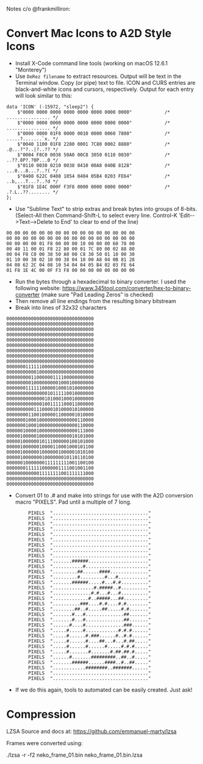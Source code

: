 Notes c/o @frankmilliron:


# Convert Mac Icons to A2D Style Icons


* Install X-Code command line tools (working on macOS 12.6.1 "Monterey")
* Use `DeRez filename` to extract resources. Output will be text in the Terminal window. Copy (or pipe) text to file. ICON and CURS entries are black-and-white icons and cursors, respectively. Output for each entry will look similar to this:

```
data 'ICON' (-15972, "sleep2") {
    $"0000 0000 0000 0000 0000 0000 0000 0000"            /* ................ */
    $"0000 0000 0000 0000 0000 0000 0000 0000"            /* ................ */
    $"0000 0000 01F8 0000 0010 0000 0060 7800"            /* .....?.......`x. */
    $"0040 1100 01F8 2280 0001 7C80 0002 8880"            /* .@...?"?..|?..?? */
    $"0004 F8C0 0038 50A0 00C8 3050 0110 0030"            /* ..??.8P?.?0P...0 */
    $"0110 0030 0210 0038 0410 00A8 040B 8128"            /* ...0...8...?..?( */
    $"0408 622C 0408 1054 0404 05B4 0203 FE64"            /* ..b,...T...?..?d */
    $"01F8 1E4C 000F F3F8 0000 0000 0000 0000"            /* .?.L..??........ */
};
```

* Use "Sublime Text" to strip extras and break bytes into groups of 8-bits. (Select-All then Command-Shift-L to select every line. Control-K 'Edit-->Text-->Delete to End' to clear to end of the line)

```
00 00 00 00 00 00 00 00 00 00 00 00 00 00 00 00
00 00 00 00 00 00 00 00 00 00 00 00 00 00 00 00
00 00 00 00 01 F8 00 00 00 10 00 00 00 60 78 00
00 40 11 00 01 F8 22 80 00 01 7C 80 00 02 88 80
00 04 F8 C0 00 38 50 A0 00 C8 30 50 01 10 00 30
01 10 00 30 02 10 00 38 04 10 00 A8 04 0B 81 28
04 08 62 2C 04 08 10 54 04 04 05 B4 02 03 FE 64
01 F8 1E 4C 00 0F F3 F8 00 00 00 00 00 00 00 00
```

* Run the bytes through a hexadecimal to binary converter. I used the following website:
https://www.345tool.com/converter/hex-to-binary-converter (make sure "Pad Leading Zeros" is checked)
* Then remove all line endings from the resulting binary bitstream
* Break into lines of 32x32 characters

```
00000000000000000000000000000000
00000000000000000000000000000000
00000000000000000000000000000000
00000000000000000000000000000000
00000000000000000000000000000000
00000000000000000000000000000000
00000000000000000000000000000000
00000000000000000000000000000000
00000000000000000000000000000000
00000001111110000000000000000000
00000000000100000000000000000000
00000000011000000111100000000000
00000000010000000001000100000000
00000001111110000010001010000000
00000000000000010111110010000000
00000000000000101000100010000000
00000000000001001111100011000000
00000000001110000101000010100000
00000000110010000011000001010000
00000001000100000000000000110000
00000001000100000000000000110000
00000010000100000000000000111000
00000100000100000000000010101000
00000100000010111000000100101000
00000100000010000110001000101100
00000100000010000001000001010100
00000100000001000000010110110100
00000010000000111111111001100100
00000001111110000001111001001100
00000000000011111111001111111000
00000000000000000000000000000000
00000000000000000000000000000000
```

* Convert 01 to .# and make into strings for use with the A2D conversion macro "PIXELS". Pad until a multiple of 7 long.

```
        PIXELS  "..................................."
        PIXELS  "..................................."
        PIXELS  "..................................."
        PIXELS  "..................................."
        PIXELS  "..................................."
        PIXELS  "..................................."
        PIXELS  "..................................."
        PIXELS  "..................................."
        PIXELS  "..................................."
        PIXELS  ".......######......................"
        PIXELS  "...........#......................."
        PIXELS  ".........##......####.............."
        PIXELS  ".........#.........#...#..........."
        PIXELS  ".......######.....#...#.#.........."
        PIXELS  "...............#.#####..#.........."
        PIXELS  "..............#.#...#...#.........."
        PIXELS  ".............#..#####...##........."
        PIXELS  "..........###....#.#....#.#........"
        PIXELS  "........##..#.....##.....#.#......."
        PIXELS  ".......#...#..............##......."
        PIXELS  ".......#...#..............##......."
        PIXELS  "......#....#..............###......"
        PIXELS  ".....#.....#............#.#.#......"
        PIXELS  ".....#......#.###......#..#.#......"
        PIXELS  ".....#......#....##...#...#.##....."
        PIXELS  ".....#......#......#.....#.#.#....."
        PIXELS  ".....#.......#.......#.##.##.#....."
        PIXELS  "......#.......#########..##..#....."
        PIXELS  ".......######......####..#..##....."
        PIXELS  "............########..#######......"
        PIXELS  "..................................."
        PIXELS  "..................................."
```

* If we do this again, tools to automated can be easily created. Just ask!

# Compression

LZSA Source and docs at: https://github.com/emmanuel-marty/lzsa

Frames were converted using:

./lzsa -r -f2 neko_frame_01.bin neko_frame_01.bin.lzsa

